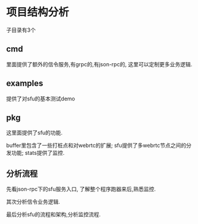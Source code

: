 # 项目结构分析

子目录有3个

## cmd

里面提供了额外的信令服务,有grpc的,有json-rpc的,
这里可以定制更多业务逻辑.

## examples

提供了对sfu的基本测试demo

## pkg

这里面提供了sfu的功能.

buffer里包含了一些打桩点和对webrtc的扩展;
sfu提供了多webrtc节点之间的分发功能;
stats提供了监控.

## 分析流程

先看json-rpc下的sfu服务入口,
了解整个程序跑器来后,熟悉监控.

其次分析信令业务逻辑.

最后分析sfu的流程和架构,分析监控流程.
